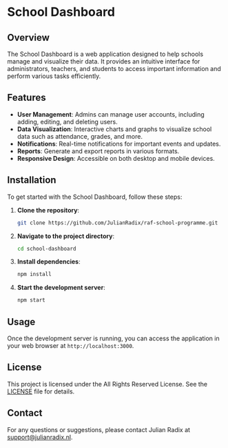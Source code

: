 # School Dashboard

## Overview
The School Dashboard is a web application designed to help schools manage and visualize their data. It provides an intuitive interface for administrators, teachers, and students to access important information and perform various tasks efficiently.

## Features
- **User Management**: Admins can manage user accounts, including adding, editing, and deleting users.
- **Data Visualization**: Interactive charts and graphs to visualize school data such as attendance, grades, and more.
- **Notifications**: Real-time notifications for important events and updates.
- **Reports**: Generate and export reports in various formats.
- **Responsive Design**: Accessible on both desktop and mobile devices.

## Installation
To get started with the School Dashboard, follow these steps:

1. **Clone the repository**:
    ```bash
    git clone https://github.com/JulianRadix/raf-school-programme.git
    ```
2. **Navigate to the project directory**:
    ```bash
    cd school-dashboard
    ```
3. **Install dependencies**:
    ```bash
    npm install
    ```
4. **Start the development server**:
    ```bash
    npm start
    ```

## Usage
Once the development server is running, you can access the application in your web browser at `http://localhost:3000`.

## License
This project is licensed under the All Rights Reserved License. See the [LICENSE](LICENSE) file for details.

## Contact
For any questions or suggestions, please contact Julian Radix at [support@julianradix.nl](mailto:support@julianradix.nl).
